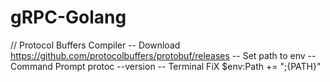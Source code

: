# gRPC-Golang








// Protocol Buffers Compiler
-- Download
https://github.com/protocolbuffers/protobuf/releases
-- Set path to env
-- Command Prompt
protoc --version
-- Terminal FiX
$env:Path += ";{PATH}"
